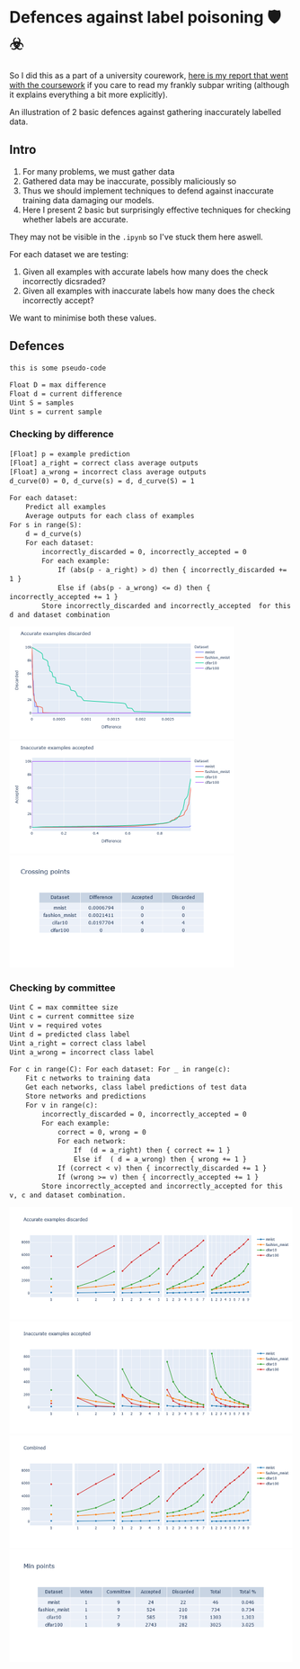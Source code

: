 # Defences against label poisoning 🛡️☣️

So I did this as a part of a university courework, [here is my report that went with the coursework](https://docs.google.com/document/d/1xGeCsTluex3-LeXJUQFmcZaMPhFfNahzu_bGJQOA2bs/edit?usp=sharing) if you care to read my frankly subpar writing (although it explains everything a bit more explicitly).

An illustration of 2 basic defences against gathering inaccurately labelled data.

## Intro

1. For many problems, we must gather data
2. Gathered data may be inaccurate, possibly maliciously so
3. Thus we should implement techniques to defend against inaccurate training data damaging our models.
4. Here I present 2 basic but surprisingly effective techniques for checking whether labels are accurate.

They may not be visible in the `.ipynb` so I've stuck them here aswell.

For each dataset we are testing: 
1. Given all examples with accurate labels how many does the check incorrectly dicsraded?
2. Given all examples with inaccurate labels how many does the check incorrectly accept?

We want to minimise both these values.

## Defences
```
this is some pseudo-code
```
```
Float D = max difference 
Float d = current difference
Uint S = samples
Uint s = current sample
```
### Checking by difference
```
[Float] p = example prediction
[Float] a_right = correct class average outputs
[Float] a_wrong = incorrect class average outputs
d_curve(0) = 0, d_curve(s) = d, d_curve(S) = 1
```
```
For each dataset:
    Predict all examples
    Average outputs for each class of examples
For s in range(S):
    d = d_curve(s)
    For each dataset:
        incorrectly_discarded = 0, incorrectly_accepted = 0
        For each example:
            If (abs(p - a_right) > d) then { incorrectly_discarded += 1 }
            Else if (abs(p - a_wrong) <= d) then { incorrectly_accepted += 1 }
        Store incorrectly_discarded and incorrectly_accepted  for this d and dataset combination

```

<img height="200" src="https://github.com/JonathanWoollett-Light/defences-against-label-poisoning/blob/main/results/checking-by-difference/accurate-examples-discarded.png">
<img height="200" src="https://github.com/JonathanWoollett-Light/defences-against-label-poisoning/blob/main/results/checking-by-difference/inaccurate-examples-accepted.png">
<img height="200" src="https://github.com/JonathanWoollett-Light/defences-against-label-poisoning/blob/main/results/checking-by-difference/crossing-points.png">

### Checking by committee
```
Uint C = max committee size
Uint c = current committee size
Uint v = required votes
Uint d = predicted class label
Uint a_right = correct class label
Uint a_wrong = incorrect class label
```
```
For c in range(C): For each dataset: For _ in range(c):
    Fit c networks to training data
    Get each networks, class label predictions of test data
    Store networks and predictions
    For v in range(c):
        incorrectly_discarded = 0, incorrectly_accepted = 0
        For each example:
            correct = 0, wrong = 0
            For each network:
                If  (d = a_right) then { correct += 1 }
                Else if  ( d = a_wrong) then { wrong += 1 }
            If (correct < v) then { incorrectly_discarded += 1 }
            If (wrong >= v) then { incorrectly_accepted += 1 }
        Store incorrectly_accepted and incorrectly_accepted for this v, c and dataset combination.

```

<img height="200" src="https://github.com/JonathanWoollett-Light/defences-against-label-poisoning/blob/main/results/checking-by-committee/accurate-examples-discarded.png">
<img height="200" src="https://github.com/JonathanWoollett-Light/defences-against-label-poisoning/blob/main/results/checking-by-committee/inaccurate-examples-accepted.png">
<img height="200" src="https://github.com/JonathanWoollett-Light/defences-against-label-poisoning/blob/main/results/checking-by-committee/combined.png">
<img height="200" src="https://github.com/JonathanWoollett-Light/defences-against-label-poisoning/blob/main/results/checking-by-committee/min-points.png">
